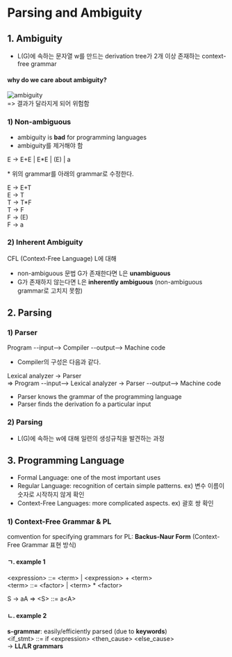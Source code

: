 # Parsing and Ambiguity

## 1. Ambiguity
- L(G)에 속하는 문자열 w를 만드는 derivation tree가 2개 이상 존재하는 context-free grammar

#### why do we care about ambiguity?
![ambiguity](https://github.com/jionchu/TIL/blob/master/Automata%20&%20Formal%20Languages/images/ambiguity.PNG)  
=> 결과가 달라지게 되어 위험함

### 1) Non-ambiguous
- ambiguity is **bad** for programming languages
- ambiguity를 제거해야 함

E → E+E | E*E | (E) | a  

\* 위의 grammar를 아래의 grammar로 수정한다.  

E → E+T  
E → T  
T → T*F  
T → F  
F → (E)  
F → a  

### 2) Inherent Ambiguity
CFL (Context-Free Language) L에 대해
- non-ambiguous 문법 G가 존재한다면 L은 **unambiguous**
- G가 존재하지 않는다면 L은 **inherently ambiguous** (non-ambiguous grammar로 고치지 못함)

## 2. Parsing
### 1) Parser
Program --input--> Compiler --output--> Machine code  

- Compiler의 구성은 다음과 같다.

Lexical analyzer -> Parser  
=> Program --input--> Lexical analyzer -> Parser --output--> Machine code  

- Parser knows the grammar of the programming language
- Parser finds the derivation fo a particular input

### 2) Parsing
- L(G)에 속하는 w에 대해 일련의 생성규칙을 발견하는 과정

## 3. Programming Language
- Formal Language: one of the most important uses
- Regular Language: recognition of certain simple patterns. ex) 변수 이름이 숫자로 시작하지 않게 확인
- Context-Free Languages: more complicated aspects. ex) 괄호 쌍 확인

### 1) Context-Free Grammar & PL
comvention for specifying grammars for PL: **Backus-Naur Form** (Context-Free Grammar 표현 방식) 

#### ㄱ. example 1
\<expression> ::= \<term> | \<expression> + \<term>  
\<term> ::= \<factor> | \<term> * \<factor>  

S → aA => \<S> ::= a\<A>

#### ㄴ. example 2
**s-grammar**: easily/efficiently parsed (due to **keywords**)  
\<if_stmt> ::= if \<expression> \<then_cause> \<else_cause>  
→ **LL/LR grammars**
